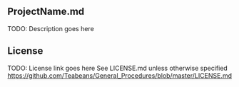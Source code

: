 ## ProjectName.md
TODO: Description goes here

## License
TODO: License link goes here
See LICENSE.md unless otherwise specified
https://github.com/Teabeans/General_Procedures/blob/master/LICENSE.md
